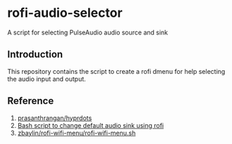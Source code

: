 # rofi-audio-selector
A script for selecting PulseAudio audio source and sink 


## Introduction

This repository contains the script to create a rofi dmenu for help selecting the audio input and output.


## Reference
1. [prasanthrangan/hyprdots](https://github.com/prasanthrangan/hyprdots)
2. [Bash script to change default audio sink using rofi](https://www.reddit.com/r/archlinux/comments/14idhhk/bash_script_to_change_default_audio_sink_using/)
3. [zbaylin/rofi-wifi-menu/rofi-wifi-menu.sh](https://github.com/zbaylin/rofi-wifi-menu/blob/master/rofi-wifi-menu.sh)
   
